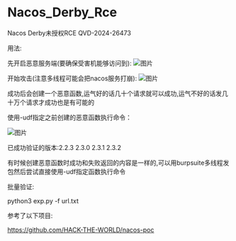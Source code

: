 # Nacos_Derby_Rce
Nacos Derby未授权RCE   QVD-2024-26473

用法:

先开启恶意服务端(要确保受害机能够访问到):
![图片](https://github.com/user-attachments/assets/115ea844-cfaf-4ffa-afa1-b52dede1527a)


开始攻击(注意多线程可能会把nacos服务打崩):
![图片](https://github.com/user-attachments/assets/94ba0707-55a4-4932-8461-7c4e348f83d1)

成功后会创建一个恶意函数,运气好的话几十个请求就可以成功,运气不好的话发几十万个请求才成功也是有可能的

使用-udf指定之前创建的恶意函数执行命令：

![图片](https://github.com/user-attachments/assets/0456948c-97fd-4e7a-afd4-6ff806115ba2)


已成功验证的版本:2.2.3   2.3.0   2.3.1   2.3.2 

有时候创建恶意函数时成功和失败返回的内容是一样的,可以用burpsuite多线程发包然后尝试直接使用-udf指定函数执行命令


批量验证:

python3 exp.py -f url.txt



参考了以下项目:

https://github.com/HACK-THE-WORLD/nacos-poc
